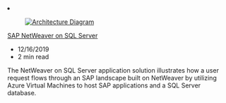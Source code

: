 <!-- This file is automatically generated by build/architectures/build_index.py. Any updates will be lost. -->

<!-- markdownlint-disable MD033 -->

<li class="grid-item item-column" data-categories="Databases ">
<article class="card">
    <div class="card-header has-margin-bottom-none" aria-hidden="true">
        <figure class="image diagram has-height-175 has-overflow-hidden level">
            <a href="/azure/architecture/solution-ideas/articles/sap-netweaver-on-sql-server"><img src="/azure/architecture/browse/thumbs/sap-netweaver-on-sql-server.png" class="diagram" alt="Architecture Diagram" data-linktype="relative-path"></a>
        </figure>
    </div>
    <div class="card-content">
        <a class="card-content-title has-margin-top-none" href="/azure/architecture/solution-ideas/articles/sap-netweaver-on-sql-server">
            <p>SAP NetWeaver on SQL Server</p>
        </a>
        <ul class="card-content-metadata">
            <li>12/16/2019</li>
            <li>2 min read</li>
        </ul>
        <p class="card-content-description">The NetWeaver on SQL Server application solution illustrates how a user request flows through an SAP landscape built on NetWeaver by utilizing Azure Virtual Machines to host SAP applications and a SQL Server database.</p>
        <div class="bottom-to-top-fade is-hidden-mobile"></div>
    </div>
</article>
</li>
